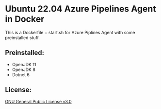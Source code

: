 # Ubuntu 22.04 Azure Pipelines Agent in Docker
This is a Dockerfile + start.sh for Azure Piplines Agent with some preinstalled stuff.

## Preinstalled:
- OpenJDK 11 
- OpenJDK 8
- Dotnet 6

## License:
[GNU General Public License v3.0](https://raw.githubusercontent.com/chrizzo84/azpipeline-ubuntu2204/main/LICENSE) 
